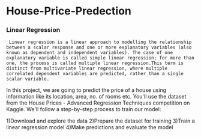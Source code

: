 # House-Price-Predection

### Linear Regression
     Linear regression is a linear approach to modelling the relationship between a scalar response and one or more explanatory variables (also known as dependent and independent variables). The case of one explanatory variable is called simple linear regression; for more than one, the process is called multiple linear regression.This term is distinct from multivariate linear regression, where multiple correlated dependent variables are predicted, rather than a single scalar variable.
     
In this project, we are going to predict the price of a house using information like its location, area, no. of rooms etc. You'll use the dataset from the House Prices - Advanced Regression Techniques competition on Kaggle. We'll follow a step-by-step process to train our model:

  1)Download and explore the data
  2)Prepare the dataset for training
  3)Train a linear regression model
  4)Make predictions and evaluate the model
